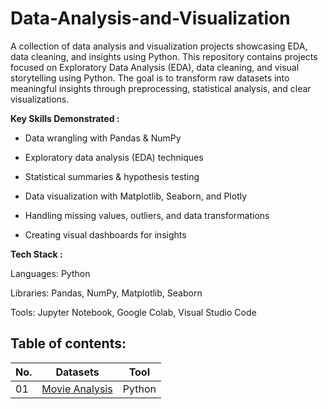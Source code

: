 # Data-Analysis-and-Visualization
A collection of data analysis and visualization projects showcasing EDA, data cleaning, and insights using Python.
This repository contains projects focused on Exploratory Data Analysis (EDA), data cleaning, and visual storytelling using Python.
The goal is to transform raw datasets into meaningful insights through preprocessing, statistical analysis, and clear visualizations.

**Key Skills Demonstrated :**
- Data wrangling with Pandas & NumPy
  
- Exploratory data analysis (EDA) techniques
  
- Statistical summaries & hypothesis testing
  
- Data visualization with Matplotlib, Seaborn, and Plotly
  
- Handling missing values, outliers, and data transformations
  
- Creating visual dashboards for insights


**Tech Stack :**

Languages: Python

Libraries: Pandas, NumPy, Matplotlib, Seaborn

Tools: Jupyter Notebook, Google Colab, Visual Studio Code



## Table of contents:
| No. 	| Datasets 																										| Tool   	|
|---	| ---      																										| ---	 	|	
|01		|[Movie Analysis](01-Movie%20Analysis)										| Python 	|
